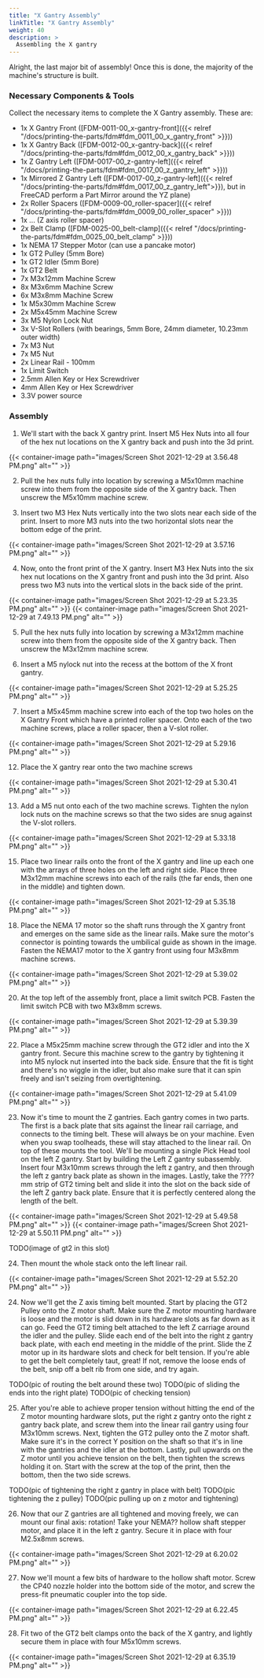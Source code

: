 ```yaml
---
title: "X Gantry Assembly"
linkTitle: "X Gantry Assembly"
weight: 40
description: >
  Assembling the X gantry
---
```


Alright, the last major bit of assembly! Once this is done, the majority of the machine's structure is built.

### Necessary Components & Tools

Collect the necessary items to complete the X Gantry assembly. These are:

* 1x X Gantry Front ([FDM-0011-00_x-gantry-front]({{< relref "/docs/printing-the-parts/fdm#fdm_0011_00_x_gantry_front" >}}))
* 1x X Gantry Back ([FDM-0012-00_x-gantry-back]({{< relref "/docs/printing-the-parts/fdm#fdm_0012_00_x_gantry_back" >}}))
* 1x Z Gantry Left ([FDM-0017-00_z-gantry-left]({{< relref "/docs/printing-the-parts/fdm#fdm_0017_00_z_gantry_left" >}}))
* 1x Mirrored Z Gantry Left ([FDM-0017-00_z-gantry-left]({{< relref "/docs/printing-the-parts/fdm#fdm_0017_00_z_gantry_left">}}), but in FreeCAD perform a Part Mirror around the YZ plane)
* 2x Roller Spacers ([FDM-0009-00_roller-spacer]({{< relref "/docs/printing-the-parts/fdm#fdm_0009_00_roller_spacer" >}}))
* 1x ... (Z axis roller spacer)
* 2x Belt Clamp ([FDM-0025-00_belt-clamp]({{< relref "/docs/printing-the-parts/fdm#fdm_0025_00_belt_clamp" >}}))
* 1x NEMA 17 Stepper Motor (can use a pancake motor)
* 1x GT2 Pulley (5mm Bore) 
* 1x GT2 Idler (5mm Bore)
* 1x GT2 Belt
* 7x M3x12mm Machine Screw
* 8x M3x6mm Machine Screw
* 6x M3x8mm Machine Screw
* 1x M5x30mm Machine Screw
* 2x M5x45mm Machine Screw
* 3x M5 Nylon Lock Nut
* 3x V-Slot Rollers (with bearings, 5mm Bore, 24mm diameter, 10.23mm outer width)
* 7x M3 Nut
* 7x M5 Nut
* 2x Linear Rail - 100mm
* 1x Limit Switch
* 2.5mm Allen Key or Hex Screwdriver
* 4mm Allen Key or Hex Screwdriver
* 3.3V power source

### Assembly

1. We'll start with the back X gantry print. Insert M5 Hex Nuts into all four of the hex nut locations on the X gantry back and push into the 3d print. 

{{< container-image path="images/Screen Shot 2021-12-29 at 3.56.48 PM.png" alt="" >}}

2. Pull the hex nuts fully into location by screwing a M5x10mm machine screw into them from the opposite side of the X gantry back. Then unscrew the M5x10mm machine screw.

3. Insert two M3 Hex Nuts vertically into the two slots near each side of the print. Insert to more M3 nuts into the two horizontal slots near the bottom edge of the print.

{{< container-image path="images/Screen Shot 2021-12-29 at 3.57.16 PM.png" alt="" >}}

4. Now, onto the front print of the X gantry. Insert M3 Hex Nuts into the six hex nut locations on the X gantry front and push into the 3d print. Also press two M3 nuts into the vertical slots in the back side of the print.

{{< container-image path="images/Screen Shot 2021-12-29 at 5.23.35 PM.png" alt="" >}}
{{< container-image path="images/Screen Shot 2021-12-29 at 7.49.13 PM.png" alt="" >}}

5. Pull the hex nuts fully into location by screwing a M3x12mm machine screw into them from the opposite side of the X gantry back. Then unscrew the M3x12mm machine screw.

6. Insert a M5 nylock nut into the recess at the bottom of the X front gantry.

{{< container-image path="images/Screen Shot 2021-12-29 at 5.25.25 PM.png" alt="" >}}

7. Insert a M5x45mm machine screw into each of the top two holes on the X Gantry Front which have a printed roller spacer. Onto each of the two machine screws, place a roller spacer, then a V-slot roller.

{{< container-image path="images/Screen Shot 2021-12-29 at 5.29.16 PM.png" alt="" >}}


12. Place the X gantry rear onto the two machine screws

{{< container-image path="images/Screen Shot 2021-12-29 at 5.30.41 PM.png" alt="" >}}

13. Add a M5 nut onto each of the two machine screws. Tighten the nylon lock nuts on the machine screws so that the two sides are snug against the V-slot rollers.

{{< container-image path="images/Screen Shot 2021-12-29 at 5.33.18 PM.png" alt="" >}}


15. Place two linear rails onto the front of the X gantry and line up each one with the arrays of three holes on the left and right side. Place three M3x12mm machine screws into each of the rails (the far ends, then one in the middle) and tighten down.

{{< container-image path="images/Screen Shot 2021-12-29 at 5.35.18 PM.png" alt="" >}}

18. Place the NEMA 17 motor so the shaft runs through the X gantry front and emerges on the same side as the linear rails. Make sure the motor's connector is pointing towards the umbilical guide as shown in the image. Fasten the NEMA17 motor to the X gantry front using four M3x8mm machine screws.

{{< container-image path="images/Screen Shot 2021-12-29 at 5.39.02 PM.png" alt="" >}}


20. At the top left of the assembly front, place a limit switch PCB. Fasten the limit switch PCB with two M3x8mm screws.

{{< container-image path="images/Screen Shot 2021-12-29 at 5.39.39 PM.png" alt="" >}}


22. Place a M5x25mm machine screw through the GT2 idler and into the X gantry front. Secure this machine screw to the gantry by tightening it into M5 nylock nut inserted into the back side. Ensure that the fit is tight and there's no wiggle in the idler, but also make sure that it can spin freely and isn't seizing from overtightening.

{{< container-image path="images/Screen Shot 2021-12-29 at 5.41.09 PM.png" alt="" >}}


23. Now it's time to mount the Z gantries. Each gantry comes in two parts. The first is a back plate that sits against the linear rail carriage, and connects to the timing belt. These will always be on your machine. Even when you swap toolheads, these will stay attached to the linear rail. On top of these mounts the tool. We'll be mounting a single Pick Head tool on the left Z gantry. Start by building the Left Z gantry subassembly. Insert four M3x10mm screws through the left z gantry, and then through the left z gantry back plate as shown in the images. Lastly, take the ???? mm strip of GT2 timing belt and slide it into the slot on the back side of the left Z gantry back plate. Ensure that it is perfectly centered along the length of the belt.

{{< container-image path="images/Screen Shot 2021-12-29 at 5.49.58 PM.png" alt="" >}}
{{< container-image path="images/Screen Shot 2021-12-29 at 5.50.11 PM.png" alt="" >}}

TODO(image of gt2 in this slot)

24. Then mount the whole stack onto the left linear rail.

{{< container-image path="images/Screen Shot 2021-12-29 at 5.52.20 PM.png" alt="" >}}


24. Now we'll get the Z axis timing belt mounted. Start by placing the GT2 Pulley onto the Z motor shaft. Make sure the Z motor mounting hardware is loose and the motor is slid down in its hardware slots as far down as it can go. Feed the GT2 timing belt attached to the left Z carriage around the idler and the pulley. Slide each end of the belt into the right z gantry back plate, with each end meeting in the middle of the print. Slide the Z motor up in its hardware slots and check for belt tension. If you're able to get the belt completely taut, great! If not, remove the loose ends of the belt, snip off a belt rib from one side, and try again.

TODO(pic of routing the belt around these two)
TODO(pic of sliding the ends into the right plate)
TODO(pic of checking tension)

25. After you're able to achieve proper tension without hitting the end of the Z motor mounting hardware slots, put the right z gantry onto the right z gantry back plate, and screw them into the linear rail gantry using four M3x10mm screws. Next, tighten the GT2 pulley onto the Z motor shaft. Make sure it's in the correct Y position on the shaft so that it's in line with the gantries and the idler at the bottom. Lastly, pull upwards on the Z motor until you achieve tension on the belt, then tighten the screws holding it on. Start with the screw at the top of the print, then the bottom, then the two side screws.

TODO(pic of tightening the right z gantry in place with belt)
TODO(pic tightening the z pulley)
TODO(pic pulling up on z motor and tightening)

26. Now that our Z gantries are all tightened and moving freely, we can mount our final axis: rotation! Take your NEMA?? hollow shaft stepper motor, and place it in the left z gantry. Secure it in place with four M2.5x8mm screws.

{{< container-image path="images/Screen Shot 2021-12-29 at 6.20.02 PM.png" alt="" >}}

27. Now we'll mount a few bits of hardware to the hollow shaft motor. Screw the CP40 nozzle holder into the bottom side of the motor, and screw the press-fit pneumatic coupler into the top side.

{{< container-image path="images/Screen Shot 2021-12-29 at 6.22.45 PM.png" alt="" >}}

28. Fit two of the GT2 belt clamps onto the back of the X gantry, and lightly secure them in place with four M5x10mm screws.

{{< container-image path="images/Screen Shot 2021-12-29 at 6.35.19 PM.png" alt="" >}}
